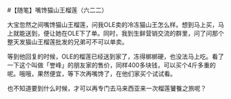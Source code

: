 #【随笔】嘴馋猫山王榴莲（六二二）

大宝忽然之间嘴馋猫山王榴莲，问我OLE卖的冷冻猫山王怎么样。想到马上买，马上就能送到，便让她在OLE下了单。同时，我到生鲜营销交流的群里，问了问那个整天发猫山王榴莲批发的兄弟可不可以单卖。

等到他回复的时候，OLE的榴莲已经送到家了，冻得梆梆硬，也没法马上吃。看了一下这个叫做「誉峰」的朋友家的售价，同样400多块钱，可以买个4斤多重的呢。哦哦，果然便宜，等下次再嘴馋了，在他们家买个试试看。

也不知道要到什么时候，才可以再专门去马来西亚来一次榴莲饕餮之旅呢？